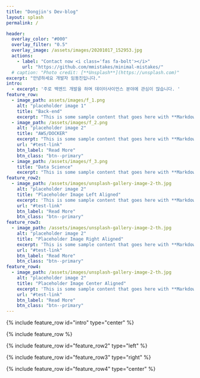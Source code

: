 ```yaml
---
title: "Dongjin's Dev-blog"
layout: splash
permalink: /

header:
  overlay_color: "#000"
  overlay_filter: "0.5"
  overlay_image: /assets/images/20201017_152953.jpg
  actions:
    - label: "Contact now <i class='fas fa-bolt'></i>"
      url: "https://github.com/mmistakes/minimal-mistakes/"
  # caption: "Photo credit: [**Unsplash**](https://unsplash.com)"
excerpt: "안녕하세요 개발자 임동진입니다."
intro: 
  - excerpt: '주로 백엔드 개발을 하며 데이터사이언스 분야에 관심이 많습니다. '
feature_row:
  - image_path: assets/images/f_1.png
    alt: "placeholder image 1"
    title: "Back-end"
    excerpt: "This is some sample content that goes here with **Markdown** formatting."
  - image_path: /assets/images/f_2.png
    alt: "placeholder image 2"
    title: "AWS/DOCKER"
    excerpt: "This is some sample content that goes here with **Markdown** formatting."
    url: "#test-link"
    btn_label: "Read More"
    btn_class: "btn--primary"
  - image_path: /assets/images/f_3.png
    title: "Data Science"
    excerpt: "This is some sample content that goes here with **Markdown** formatting."
feature_row2:
  - image_path: /assets/images/unsplash-gallery-image-2-th.jpg
    alt: "placeholder image 2"
    title: "Placeholder Image Left Aligned"
    excerpt: 'This is some sample content that goes here with **Markdown** formatting. Left aligned with `type="left"`'
    url: "#test-link"
    btn_label: "Read More"
    btn_class: "btn--primary"
feature_row3:
  - image_path: /assets/images/unsplash-gallery-image-2-th.jpg
    alt: "placeholder image 2"
    title: "Placeholder Image Right Aligned"
    excerpt: 'This is some sample content that goes here with **Markdown** formatting. Right aligned with `type="right"`'
    url: "#test-link"
    btn_label: "Read More"
    btn_class: "btn--primary"
feature_row4:
  - image_path: /assets/images/unsplash-gallery-image-2-th.jpg
    alt: "placeholder image 2"
    title: "Placeholder Image Center Aligned"
    excerpt: 'This is some sample content that goes here with **Markdown** formatting. Centered with `type="center"`'
    url: "#test-link"
    btn_label: "Read More"
    btn_class: "btn--primary"
---
```


{% include feature_row id="intro" type="center" %}

{% include feature_row %}

{% include feature_row id="feature_row2" type="left" %}

{% include feature_row id="feature_row3" type="right" %}

{% include feature_row id="feature_row4" type="center" %}